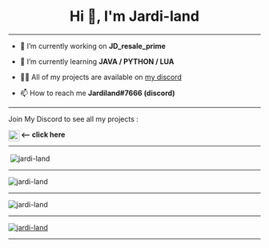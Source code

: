 <h1 align="center">Hi 👋, I'm Jardi-land</h1>

---

- 🔭 I’m currently working on **JD_resale_prime**

- 🌱 I’m currently learning **JAVA / PYTHON / LUA**

- 👨‍💻 All of my projects are available on [my discord](https://discord.gg/yRuxFXwrBk)

- 📫 How to reach me **Jardiland#7666 (discord)**

---

Join My Discord to see all my projects :

[<img align="left" alt="My discord" width="22px" src="https://clipartcraft.com/images/discord-logo-transparent-overlay-1.png" />][discord] **<-- click here**

---

<p>&nbsp;<img align="center" src="https://github-readme-stats.vercel.app/api?username=Jardi-land&count_private=true&show_icons=true?theme=buefy&locale=en" alt="jardi-land" /></p>

---

<p><img align="center" src="https://github-readme-streak-stats.herokuapp.com/?user=jardi-land&theme=default&locale=en" alt="jardi-land" /></p>

---

<p><img align="center" src="https://github-readme-stats.vercel.app/api/top-langs/?username=Jardi-land&layout=compact&count_private=true&locale=fr" alt="jardi-land" /></p>

---

<p align="left"> <a href="https://github.com/ryo-ma/github-profile-trophy"><img src="https://github-profile-trophy.vercel.app/?username=jardi-land&title=Commit&title=Repositories" alt="jardi-land" /></a> </p>

---

[discord]: https://discord.gg/yRuxFXwrBk
